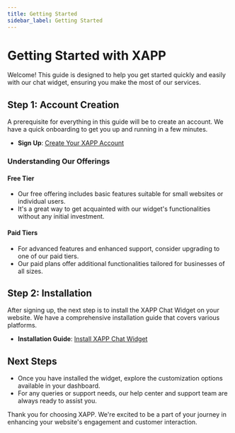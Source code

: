 ```yaml
---
title: Getting Started
sidebar_label: Getting Started
---
```


# Getting Started with XAPP

Welcome! This guide is designed to help you get started quickly and easily with our chat widget, ensuring you make the most of our services.

## Step 1: Account Creation

A prerequisite for everything in this guide will be to create an account. We have a quick onboarding to get you up and running in a few minutes.

- **Sign Up**: [Create Your XAPP Account](https://studio.xapp.ai/onboarding/sign-up)

### Understanding Our Offerings

#### Free Tier

- Our free offering includes basic features suitable for small websites or individual users.
- It's a great way to get acquainted with our widget's functionalities without any initial investment.

#### Paid Tiers

- For advanced features and enhanced support, consider upgrading to one of our paid tiers.
- Our paid plans offer additional functionalities tailored for businesses of all sizes.

## Step 2: Installation

After signing up, the next step is to install the XAPP Chat Widget on your website. We have a comprehensive installation guide that covers various platforms.

- **Installation Guide**: [Install XAPP Chat Widget](/help/install)

## Next Steps

- Once you have installed the widget, explore the customization options available in your dashboard.
- For any queries or support needs, our help center and support team are always ready to assist you.

Thank you for choosing XAPP. We're excited to be a part of your journey in enhancing your website's engagement and customer interaction.
